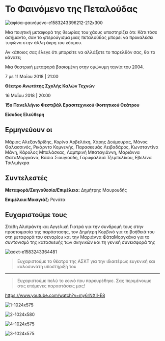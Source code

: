 # Το Φαινόμενο της Πεταλούδας

![αφίσα-φαινόμενο-e1583243396212-212x300](https://github.com/theatrikiopa/theatrikiopa.eu/assets/16403754/0b7a4e58-5253-419d-b959-0dbb95ff94c0)

Μια ποιητική μεταφορά της θεωρίας του χάους υποστηρίζει ότι: Κάτι τόσο ασήμαντο, σαν το φτερούγισμα μιας πεταλούδας μπορεί να προκαλέσει τυφώνα στην άλλη άκρη του κόσμου.

Αν κάποιος σας έλεγε ότι μπορείτε να αλλάξετε το παρελθόν σας, θα το κάνατε;

Μια θεατρική μεταφορά βασισμένη στην ομώνυμη ταινία του 2004.

7 με 11 Μαΐου 2018 | 21:00

**Θέατρο Ανωτάτης Σχολής Καλών Τεχνών**

16 Μαΐου 2018 | 20:00

**15ο Πανελλήνιο Φεστιβάλ Ερασιτεχνικού Φοιτητικού Θεάτρου**

**Είσοδος Ελεύθερη**

## Ερμηνεύουν οι
Μάριος Αλεξανδρίδης, Κορίνα Αρβελάκη, Χάρης Δούμουρας, Μάνος Θαλασσινός, Ρικάρντο Κομνενής, Παρασκευάς Λειβαδάρος, Κωνσταντίνα Μάνη, Κάρολος Μπαλάσκας, Λαμπρινή Μπαταγιάννη, Μαριάννα ΦάταΜοργκάνα, Βάσια Σιουγιούδη, Γαρυφαλλιά Τζεμπελίκου, Εβελίνα Τσιλιμίγκρα

## Συντελεστές
**Μεταφορά/Σκηνοθεσία/Επιμέλεια:** Δημήτρης Μαυρουδής

**Επιμέλεια Μακιγιάζ:** Ρενάτα

## Ευχαριστούμε τους
Στάθη Αλιπράντη και Αγγελική Γιατρά για την συνδρομή τους στην προετοιμασία της παράστασης, τον Δημήτρη Κορβινό για τη βοήθειά του στη μεταφορά του σεναρίου και την Μαριάννα ΦάταΜοργκάνα για το συντονισμό της κατασκευής των σκηνικών και τη γενική συνεισφορά της

![ασκτ-e1583243364481](https://github.com/theatrikiopa/theatrikiopa.eu/assets/16403754/460a9b55-bcd3-4eed-af84-8a99eb8e108e)

> Ευχαριστούμε το θέατρο της ΑΣΚΤ για την ιδιαιτέρως ευγενική και καλοσυνάτη υποστήριξή του

***
> Ευχαριστούμε πολύ το κοινό που παρευρέθηκε.
> Σας περιμένουμε στις επόμενες παραστάσεις μας!

https://www.youtube.com/watch?v=my6rNXIl-E8

![1-1024x575](https://github.com/theatrikiopa/theatrikiopa.eu/assets/16403754/0db5aeac-79bc-490d-9ac7-ca48d08e8cd9)

![2-1024x580](https://github.com/theatrikiopa/theatrikiopa.eu/assets/16403754/f1211747-5a8d-4cde-8bec-de18b2e75e62)

![4-1024x575](https://github.com/theatrikiopa/theatrikiopa.eu/assets/16403754/b6837537-4e2a-42a7-ad3e-70afe5d41677)

![3-1024x575](https://github.com/theatrikiopa/theatrikiopa.eu/assets/16403754/5113af05-ece6-4b10-bc3e-b62e3c91ba90)
